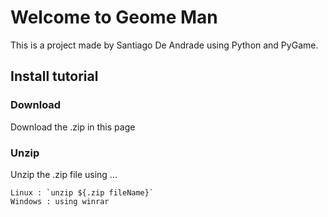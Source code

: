 # Welcome to Geome Man
This is a project made by Santiago De Andrade using Python and PyGame.

## Install tutorial

### Download
Download the .zip in this page

### Unzip
Unzip the .zip file using  ... 

    Linux : `unzip ${.zip fileName}`
    Windows : using winrar

### 